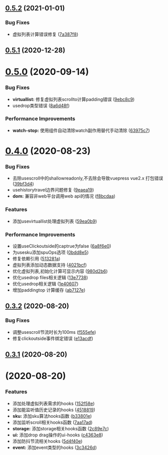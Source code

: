 ## [0.5.2](https://github.com/xuguo-code/vue-hooks/compare/v0.5.1...v0.5.2) (2021-01-01)


### Bug Fixes

* 虚拟列表计算错误修复 ([7a387f8](https://github.com/xuguo-code/vue-hooks/commit/7a387f8693c5fc13d2ff71e7b68fafbb2403fd79))



## [0.5.1](https://github.com/xuguo-code/vue-hooks/compare/v0.5.0...v0.5.1) (2020-12-28)



# [0.5.0](https://github.com/xuguo-code/vue-hooks/compare/v0.4.0...v0.5.0) (2020-09-14)


### Bug Fixes

* **virtuallist:** 修复虚拟列表scrollto计算padding错误 ([9ebc8c9](https://github.com/xuguo-code/vue-hooks/commit/9ebc8c9b014805258d59cd2775d1c4118de5737c))
* usedrop类型错误 ([8a6d48f](https://github.com/xuguo-code/vue-hooks/commit/8a6d48f5224caf41aa521f0e3b6988588a706204))


### Performance Improvements

* **watch-stop:** 使用组件自动清除watch副作用替代手动清除 ([63975c7](https://github.com/xuguo-code/vue-hooks/commit/63975c75886db4794f3e258333ec204408c0d0ee))



# [0.4.0](https://github.com/xuguo-code/vue-hooks/compare/v0.3.2...v0.4.0) (2020-08-23)


### Bug Fixes

* 去除usescroll中的shallowreadonly,不去除会导致vuepress vue2.x 打包错误 ([39bf3d4](https://github.com/xuguo-code/vue-hooks/commit/39bf3d404b092495e3c3aeb1949e362db687b9fd))
* usehistorytravel边界问题修复 ([9eaea19](https://github.com/xuguo-code/vue-hooks/commit/9eaea19aa0cd55a8ef485c836cff4c3a6891c2e8))
* **dom:** 兼容非web平台调用web api的情况 ([f8bcdaa](https://github.com/xuguo-code/vue-hooks/commit/f8bcdaa482fb539f278ce63c3d740e1329d50eba))


### Features

* 添加usevirtuallist处理虚拟列表 ([59ea0b9](https://github.com/xuguo-code/vue-hooks/commit/59ea0b9e91756fba474bc2bf38043be675af1938))


### Performance Improvements

* 设置useClickoutside的captrue为false ([6a8f6e0](https://github.com/xuguo-code/vue-hooks/commit/6a8f6e0b463c0300de4267559b4b3997e81df32c))
* 为usesku添加spuOps选项 ([0bdd8e5](https://github.com/xuguo-code/vue-hooks/commit/0bdd8e54778c118dd0804de8bc0478ac50c46337))
* 修复依赖引用 ([513281a](https://github.com/xuguo-code/vue-hooks/commit/513281a0d18c651bbd6af56fe710f8dff49c789e))
* 虚拟列表添加动态数据支持 ([4021bcf](https://github.com/xuguo-code/vue-hooks/commit/4021bcfdfc254462411fe49d29ea13d50c9261f0))
* 优化虚拟列表,初始化计算可显示内容 ([980d2b6](https://github.com/xuguo-code/vue-hooks/commit/980d2b6784ece1f0bfa80e21e2cc9bba93ef21bc))
* 优化usedrop files相关逻辑 ([13e7738](https://github.com/xuguo-code/vue-hooks/commit/13e77389bef05667948b386c1adec4dedf113f88))
* 优化usedrop相关逻辑 ([1e40607](https://github.com/xuguo-code/vue-hooks/commit/1e40607f459002b8b7f8d4917f72233a6b4eedeb))
* 增加paddingtop 计算缓存 ([ab7127e](https://github.com/xuguo-code/vue-hooks/commit/ab7127ee742b1c6873928c3eea38e6061c105cfa))



## [0.3.2](https://github.com/xuguo-code/vue-hooks/compare/v0.3.1...v0.3.2) (2020-08-20)


### Bug Fixes

* 调整usescroll节流时长为100ms ([f555efe](https://github.com/xuguo-code/vue-hooks/commit/f555efe120534066b1509b707ff4b5be25c16078))
* 修复clickoutside事件绑定错误 ([e13acdf](https://github.com/xuguo-code/vue-hooks/commit/e13acdfa7d0e2d112b34ea916770e60308c3c7f7))



## [0.3.1](https://github.com/xuguo-code/vue-hooks/compare/v0.3.0...v0.3.1) (2020-08-20)



#  (2020-08-20)


### Features

* 添加处理虚拟列表需求的hooks ([152f58e](https://github.com/xuguo-code/vue-hooks/commit/152f58ea51fd1a0fa4b5ac35812fd55af5e50b6e))
* 添加能监听值历史记录的hooks ([4518819](https://github.com/xuguo-code/vue-hooks/commit/45188192412dc34bd06e7b5941ec2f319d6d5d65))
* **sku:** 添加sku算法hooks函数 ([b33801e](https://github.com/xuguo-code/vue-hooks/commit/b33801ebb844120b79a1f8e380f4e84b97db7d60))
* 添加监听scroll相关hooks函数 ([7aa17ad](https://github.com/xuguo-code/vue-hooks/commit/7aa17addc0af9b9fdf454dea898e104494b6c03b))
* **storage:** 添加storage相关hooks函数 ([2c89e7c](https://github.com/xuguo-code/vue-hooks/commit/2c89e7c80f82f9d86843a3e56423966046be5cda))
* **ui:** 添加drop drag操作的ui-hooks ([c4363e8](https://github.com/xuguo-code/vue-hooks/commit/c4363e890959148b5ad0481addc85db5bf20f93a))
* 添加防抖节流相关hooks ([5d4f40e](https://github.com/xuguo-code/vue-hooks/commit/5d4f40ed8cc82311dbaecfc918772b9825c1b38e))
* **event:** 添加event类型的hooks ([3c3426d](https://github.com/xuguo-code/vue-hooks/commit/3c3426d2a41ecab61b6cc7bfee2a96d23b299933))



